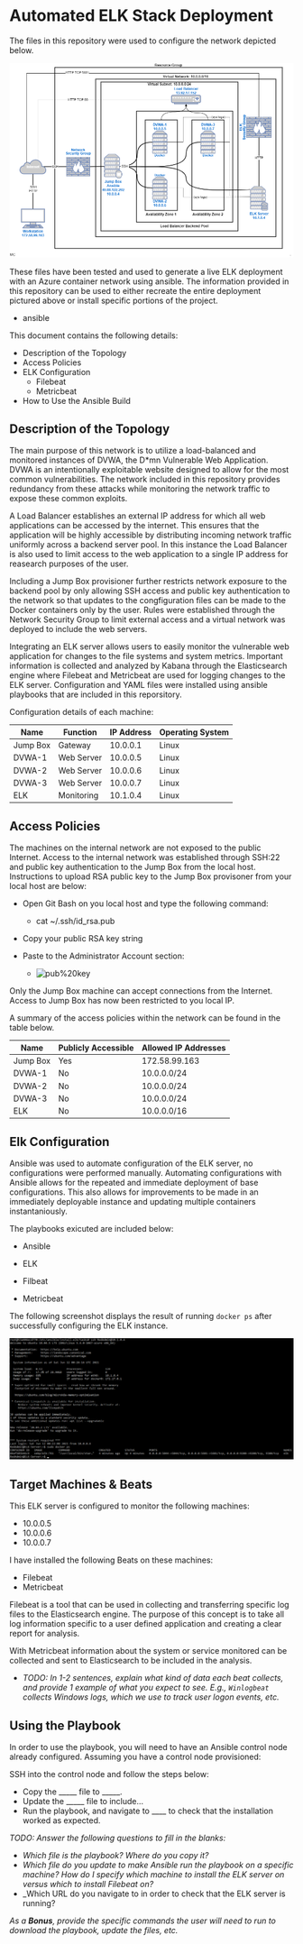 # Automated ELK Stack Deployment

The files in this repository were used to configure the network depicted below.

![ELK%20Network](ELK%20Network.png)

These files have been tested and used to generate a live ELK deployment with an Azure container network using ansible. The information provided in this repository can be used to either recreate the entire deployment pictured above or install specific portions of the project.

- ansible

This document contains the following details:

- Description of the Topology
- Access Policies
- ELK Configuration
  - Filebeat
  - Metricbeat
- How to Use the Ansible Build

## Description of the Topology

The main purpose of this network is to utilize a load-balanced and monitored instances of DVWA, the D*mn Vulnerable Web Application.  DVWA is an intentionally exploitable website designed to allow for the most common vulnerabilities. The network included in this repository provides redundancy from these attacks while monitoring the network traffic to expose these common exploits.

A Load Balancer establishes an external IP address for which all web applications can be accessed by the internet. This ensures that the application will be highly accessible by distributing incoming network traffic uniformly across a backend server pool. In this instance the Load Balancer is also used to limit access to the web application to a single IP address for reasearch purposes of the user.

Including a Jump Box provisioner further restricts network exposure to the backend pool by only allowing SSH access and public key authentication to the network so that updates to the congfiguration files can be made to the Docker containers only by the user.  Rules were established through the Network Security Group to limit external access and a virtual network was deployed to include the web servers.

Integrating an ELK server allows users to easily monitor the vulnerable web application for changes to the file systems and system metrics.  Important information is collected and analyzed by Kabana through the Elasticsearch engine where Filebeat and Metricbeat are used for logging changes to the ELK server.  Configuration and YAML files were installed using ansible playbooks that are included in this reporsitory.

Configuration details of each machine:

| Name     | Function   | IP Address | Operating System |
|----------|------------|------------|------------------|
| Jump Box | Gateway    | 10.0.0.1   | Linux            |
| DVWA-1   | Web Server | 10.0.0.5   | Linux            |
| DVWA-2   | Web Server | 10.0.0.6   | Linux            |
| DVWA-3   | Web Server | 10.0.0.7   | Linux            |
| ELK      | Monitoring | 10.1.0.4   | Linux            |

## Access Policies

The machines on the internal network are not exposed to the public Internet.  Access to the internal network was established through SSH:22 and public key authentication to the Jump Box from the local host.  Instructions to upload RSA public key to the Jump Box provisoner from your local host are below:

- Open Git Bash on you local host and type the following command:

  - cat ~/.ssh/id_rsa.pub

- Copy your public RSA key string

- Paste to the Administrator Account section:

  - ![pub%20key](pub%20key.png)

Only the Jump Box machine can accept connections from the Internet. Access to Jump Box has now been restricted to you local IP.

A summary of the access policies within the network can be found in the table below.

| Name     | Publicly Accessible | Allowed IP Addresses |
|----------|---------------------|----------------------|
| Jump Box | Yes                 | 172.58.99.163        |
| DVWA-1   | No                  | 10.0.0.0/24          |
| DVWA-2   | No                  | 10.0.0.0/24          |
| DVWA-3   | No                  | 10.0.0.0/24          |
| ELK      | No                  | 10.0.0.0/16          |

## Elk Configuration

Ansible was used to automate configuration of the ELK server, no configurations were performed manually.  Automating configurations with Ansible allows for the repeated and immediate deployment of base configurations.  This also allows for improvements to be made in an immediately deployable instance and updating multiple containers instantaniously.

The playbooks exicuted are included below:

- Ansible

- ELK

- Filbeat

- Metricbeat

The following screenshot displays the result of running `docker ps` after successfully configuring the ELK instance.

![TODO: Update the path with the name of your screenshot of docker ps output](Images/docker_ps_output.png)

## Target Machines & Beats

This ELK server is configured to monitor the following machines:

- 10.0.0.5
- 10.0.0.6
- 10.0.0.7

I have installed the following Beats on these machines:

- Filebeat
- Metricbeat

Filebeat is a tool that can be used in collecting and transferring specific log files to the Elasticsearch engine.  The purpose of this concept is to take all log information specific to a user defined application and creating a clear report for analysis.

With Metricbeat information about the system or service monitored can be collected and sent to Elasticsearch to be included in the analysis.

- _TODO: In 1-2 sentences, explain what kind of data each beat collects, and provide 1 example of what you expect to see. E.g., `Winlogbeat` collects Windows logs, which we use to track user logon events, etc._

## Using the Playbook

In order to use the playbook, you will need to have an Ansible control node already configured. Assuming you have a control node provisioned:

SSH into the control node and follow the steps below:

- Copy the _____ file to _____.
- Update the _____ file to include...
- Run the playbook, and navigate to ____ to check that the installation worked as expected.

_TODO: Answer the following questions to fill in the blanks:_

- _Which file is the playbook? Where do you copy it?_
- _Which file do you update to make Ansible run the playbook on a specific machine? How do I specify which machine to install the ELK server on versus which to install Filebeat on?_
- _Which URL do you navigate to in order to check that the ELK server is running?

_As a **Bonus**, provide the specific commands the user will need to run to download the playbook, update the files, etc._

